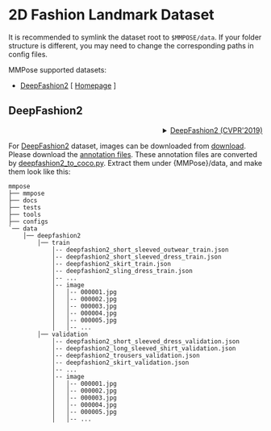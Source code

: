 # 2D Fashion Landmark Dataset

It is recommended to symlink the dataset root to `$MMPOSE/data`.
If your folder structure is different, you may need to change the corresponding paths in config files.

MMPose supported datasets:

- [DeepFashion2](#deepfashion2) \[ [Homepage](https://github.com/switchablenorms/DeepFashion2) \]

## DeepFashion2

<!-- [DATASET] -->

<details>
<summary align="right"><a href="https://arxiv.org/pdf/1901.07973.pdf">DeepFashion2 (CVPR'2019)</a></summary>

```bibtex
@article{DeepFashion2,
  author = {Yuying Ge and Ruimao Zhang and Lingyun Wu and Xiaogang Wang and Xiaoou Tang and Ping Luo},
  title={A Versatile Benchmark for Detection, Pose Estimation, Segmentation and Re-Identification of Clothing Images},
  journal={CVPR},
  year={2019}
}
```

</details>

<!-- [DATASET] -->

For [DeepFashion2](https://github.com/switchablenorms/DeepFashion2) dataset, images can be downloaded from [download](https://drive.google.com/drive/folders/125F48fsMBz2EF0Cpqk6aaHet5VH399Ok?usp=sharing).
Please download the [annotation files](https://drive.google.com/file/d/1RM9l9EaB9ULRXhoCS72PkCXtJ4Cn4i6O/view?usp=share_link). These annotation files are converted by [deepfashion2_to_coco.py](https://github.com/switchablenorms/DeepFashion2/blob/master/evaluation/deepfashion2_to_coco.py).
Extract them under {MMPose}/data, and make them look like this:

```text
mmpose
├── mmpose
├── docs
├── tests
├── tools
├── configs
`── data
    │── deepfashion2
        │── train
            │-- deepfashion2_short_sleeved_outwear_train.json
            │-- deepfashion2_short_sleeved_dress_train.json
            │-- deepfashion2_skirt_train.json
            │-- deepfashion2_sling_dress_train.json
            │-- ...
            │-- image
            │   │-- 000001.jpg
            │   │-- 000002.jpg
            │   │-- 000003.jpg
            │   │-- 000004.jpg
            │   │-- 000005.jpg
            │   │-- ...
        │── validation
            │-- deepfashion2_short_sleeved_dress_validation.json
            │-- deepfashion2_long_sleeved_shirt_validation.json
            │-- deepfashion2_trousers_validation.json
            │-- deepfashion2_skirt_validation.json
            │-- ...
            │-- image
            │   │-- 000001.jpg
            │   │-- 000002.jpg
            │   │-- 000003.jpg
            │   │-- 000004.jpg
            │   │-- 000005.jpg
            │   │-- ...
```

